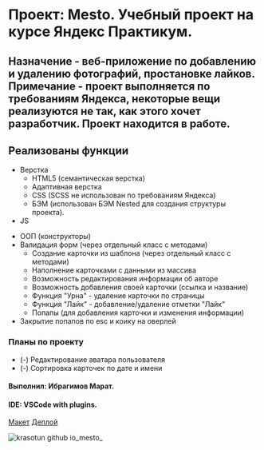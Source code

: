 # Проект: Mesto. Учебный проект на курсе Яндекс Практикум.
## Назначение - веб-приложение по добавлению и удалению фотографий, простановке лайков. Примечание - проект выполняется по требованиям Яндекса, некоторые вещи реализуются не так, как этого хочет разработчик. Проект находится в работе.
## Реализованы функции
 * Верстка
	+ HTML5 (семантическая верстка)
	+ Адаптивная верстка
	+ CSS (SCSS не использован по требованиям Яндекса)
	+ БЭМ (использован БЭМ Nested для создания структуры проекта).
 * JS
  + ООП (конструкторы)
  + Валидация форм (через отдельный класс с методами)
	+ Создание карточки из шаблона (через отдельный класс с методами)
	+ Наполнение карточками с данными из массива
	+ Возможность редактирования информации об авторе
	+ Возможность добавления своей карточки (ссылка и название)
	+ Функция "Урна" - удаление карточки по страницы
	+ Функция "Лайк" - добавление/удаление отметки "Лайк"
	+ Попапы (для добавления карточки и изменения информации)
  + Закрытие попапов по esc и коику на оверлей
### Планы по проекту
* (-) Редактирование аватара пользователя
* (-) Сортировка карточек по дате и имени

#### Выполнил: Ибрагимов Марат.
#### IDE: VSCode with plugins.
[Макет](https://www.figma.com/file/2cn9N9jSkmxD84oJik7xL7/JavaScript.-Sprint-4?node-id=0%3A1)
[Деплой](https://krasotun.github.io/mesto/)




![krasotun github io_mesto_](https://user-images.githubusercontent.com/88790010/157275533-52472c5d-38dd-4483-8ac4-54012a5b4660.png)





